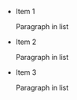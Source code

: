 * Item 1

  Paragraph in list
    
* Item 2

  Paragraph in list
    
* Item 3

  Paragraph in list
